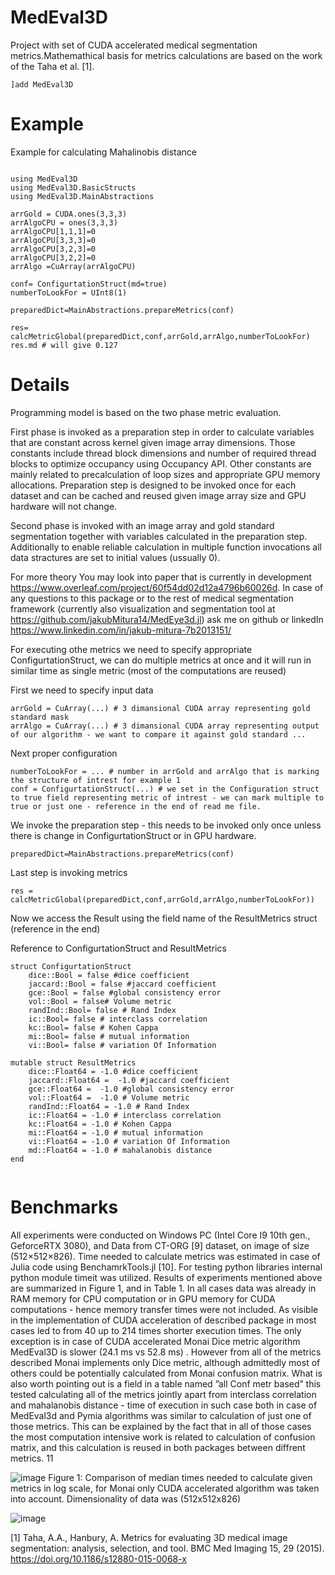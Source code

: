 # MedEval3D

Project with set of CUDA accelerated  medical segmentation metrics.Mathemathical basis for metrics calculations are based on the work of the Taha et al. [1].

```
]add MedEval3D
```

# Example

Example for calculating Mahalinobis distance
```

using MedEval3D
using MedEval3D.BasicStructs
using MedEval3D.MainAbstractions

arrGold = CUDA.ones(3,3,3)
arrAlgoCPU = ones(3,3,3)
arrAlgoCPU[1,1,1]=0
arrAlgoCPU[3,3,3]=0
arrAlgoCPU[3,2,3]=0
arrAlgoCPU[3,2,2]=0
arrAlgo =CuArray(arrAlgoCPU) 

conf= ConfigurtationStruct(md=true)
numberToLookFor = UInt8(1)

preparedDict=MainAbstractions.prepareMetrics(conf)

res= calcMetricGlobal(preparedDict,conf,arrGold,arrAlgo,numberToLookFor)
res.md # will give 0.127

```
# Details

Programming model is based on the two phase metric evaluation. 

First phase is invoked as a preparation step in order to calculate variables that are constant across kernel given image array dimensions. Those constants include thread block dimensions and number of required thread blocks to optimize occupancy using Occupancy API. Other constants are mainly related to precalculation of loop sizes and appropriate GPU memory allocations.  Preparation step is designed to be invoked once for each dataset and can be cached and reused given image array size and GPU hardware will not change.

Second phase is invoked with an image array and gold standard segmentation together with variables calculated in the preparation step. Additionally to enable reliable calculation in multiple function invocations all data stractures are set to initial values (ussually 0).

For more theory You may look into paper that is currently in development https://www.overleaf.com/project/60f54dd02d12a4796b60026d.
In case of any questions to this package or to the rest of medical segmentation framework (currently also visualization and segmentation tool at https://github.com/jakubMitura14/MedEye3d.jl) ask me on github or linkedIn https://www.linkedin.com/in/jakub-mitura-7b2013151/


For executing othe metrics we need to specify appropriate ConfigurtationStruct, we can do multiple metrics at once and it will run in similar time as single metric (most of the computations are reused)

First we need to specify input data
```
arrGold = CuArray(...) # 3 dimansional CUDA array representing gold standard mask 
arrAlgo = CuArray(...) # 3 dimansional CUDA array representing output of our algorithm - we want to compare it against gold standard ...
```

Next proper configuration
```
numberToLookFor = ... # number in arrGold and arrAlgo that is marking the structure of intrest for example 1 
conf = ConfigurtationStruct(...) # we set in the Configuration struct to true field representing metric of intrest - we can mark multiple to true or just one - reference in the end of read me file.
```
We invoke the preparation step - this needs to be invoked only once unless there is change in ConfigurtationStruct or in GPU hardware.

```
preparedDict=MainAbstractions.prepareMetrics(conf)
```
Last step is invoking metrics

```
res = calcMetricGlobal(preparedDict,conf,arrGold,arrAlgo,numberToLookFor))
```
Now we access the Result using the field name of the ResultMetrics struct (reference in the end)








Reference to ConfigurtationStruct and ResultMetrics
```
struct ConfigurtationStruct
    dice::Bool = false #dice coefficient
    jaccard::Bool = false #jaccard coefficient
    gce::Bool = false #global consistency error
    vol::Bool = false# Volume metric
    randInd::Bool= false # Rand Index 
    ic::Bool= false # interclass correlation
    kc::Bool= false # Kohen Cappa
    mi::Bool= false # mutual information
    vi::Bool= false # variation Of Information
    
mutable struct ResultMetrics
    dice::Float64 = -1.0 #dice coefficient
    jaccard::Float64 =  -1.0 #jaccard coefficient
    gce::Float64 =  -1.0 #global consistency error
    vol::Float64 =  -1.0 # Volume metric
    randInd::Float64 = -1.0 # Rand Index 
    ic::Float64 = -1.0 # interclass correlation
    kc::Float64 = -1.0 # Kohen Cappa
    mi::Float64 = -1.0 # mutual information
    vi::Float64 = -1.0 # variation Of Information
    md::Float64 = -1.0 # mahalanobis distance
end      
    
```
# Benchmarks 
All experiments were conducted on Windows PC (Intel Core I9 10th gen., GeforceRTX 3080),
and Data from CT-ORG [9] dataset, on image of size (512×512×826). Time needed to calculate
metrics was estimated in case of Julia code using BenchamrkTools.jl [10]. For testing python
libraries internal python module timeit was utilized. Results of experiments mentioned above
are summarized in Figure 1, and in Table 1. In all cases data was already in RAM memory for
CPU computation or in GPU memory for CUDA computations - hence memory transfer times
were not included.
As visible in the implementation of CUDA acceleration of described package in most cases
led to from 40 up to 214 times shorter execution times. The only exception is in case of CUDA
accelerated Monai Dice metric algorithm MedEval3D is slower (24.1 ms vs 52.8 ms) . However
from all of the metrics described Monai implements only Dice metric, although admittedly most
of others could be potentially calculated from Monai confusion matrix. What is also worth
pointing out is a field in a table named ”all Conf metr based” this tested calculating all of the
metrics jointly apart from interclass correlation and mahalanobis distance - time of execution
in such case both in case of MedEval3d and Pymia algorithms was similar to calculation of
just one of those metrics. This can be explained by the fact that in all of those cases the most
computation intensive work is related to calculation of confusion matrix, and this calculation is
reused in both packages between diffrent metrics.
11


![image](https://user-images.githubusercontent.com/53857487/159354927-8d4907f5-0137-4773-bc75-53134a76440e.png)
Figure 1: Comparison of median times needed to calculate given metrics in log scale,
for Monai only CUDA accelerated algorithm was taken into account. Dimensionality
of data was (512x512x826)



![image](https://user-images.githubusercontent.com/53857487/159355084-45608f86-89dd-4018-bca3-3eb3507f1109.png)



[1] Taha, A.A., Hanbury, A. Metrics for evaluating 3D medical image segmentation: analysis, selection, and tool. BMC Med Imaging 15, 29 (2015). https://doi.org/10.1186/s12880-015-0068-x


